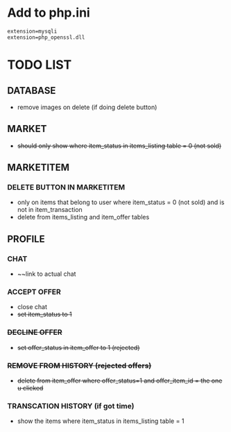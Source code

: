 # Add to php.ini
```
extension=mysqli
extension=php_openssl.dll
```

# TODO LIST
## DATABASE
* remove images on delete (if doing delete button)
## MARKET
* ~~should only show where item_status in items_listing table = 0 (not sold)~~

## MARKETITEM
### DELETE BUTTON IN MARKETITEM
* only on items that belong to user where item_status = 0 (not sold) and is not in item_transaction
* delete from items_listing and item_offer tables

## PROFILE
### CHAT
* ~~link to actual chat
### ACCEPT OFFER
* close chat
* ~~set item_status to 1~~

### ~~DECLINE OFFER~~
* ~~set offer_status in item_offer to 1 (rejected)~~
### ~~REMOVE FROM HISTORY (rejected offers)~~
* ~~delete from item_offer where offer_status=1 and offer_item_id = the one u clicked~~
### TRANSCATION HISTORY (if got time)
* show the items where item_status in items_listing table = 1
